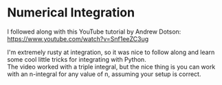 # Numerical Integration
I followed along with this YouTube tutorial by Andrew Dotson:  
https://www.youtube.com/watch?v=Snf1eeZC3ug  

I'm extremely rusty at integration, so it was nice to follow along and learn some cool little tricks for integrating with Python.  
The video worked with a triple integral, but the nice thing is you can work with an n-integral for any value of n, assuming your setup is correct.
